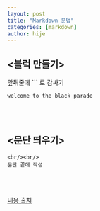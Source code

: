 ```yaml
---
layout: post
title: "Markdown 문법"
categories: [markdown]
author: hije
---
```

## <블럭 만들기>

앞뒤줄에 ``` 로 감싸기

```
welcome to the black parade
``` 
<br/><br/>

## <문단 띄우기>
```
<br/><br/>
문단 끝에 작성
``` 
<br/><br/>



[내용 출처](https://velog.io/@yuuuye/velog-%EB%A7%88%ED%81%AC%EB%8B%A4%EC%9A%B4MarkDown-%EC%9E%91%EC%84%B1%EB%B2%95)
